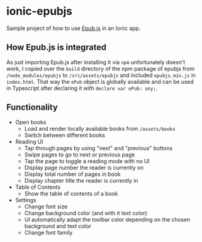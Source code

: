 # ionic-epubjs

Sample project of how to use [Epub.js](https://github.com/futurepress/epub.js) in an Ionic app. 

## How Epub.js is integrated

As just importing Epub.js after installing it via `npm` unfortunately doesn't work, I copied over the `build` directory of the npm package of epubjs from `/node_modules/epubjs` to `/src/assets/epubjs` and included `epubjs.min.js` in `index.html`. That way the `ePub` object is globally available and can be used in Typescript after declaring it with `declare var ePub: any;`.

## Functionality

* Open books
  * Load and render locally available books from `/assets/books`
  * Switch between different books
* Reading UI
  * Tap through pages by using "next" and "previous" buttons
  * Swipe pages to go to next or previous page
  * Tap the page to toggle a reading mode with no UI
  * Display page number the reader is currently on
  * Display total number of pages in book
  * Display chapter title the reader is currently in
* Table of Contents
  * Show the table of contents of a book
* Settings
  * Change font size
  * Change background color (and with it text color)
  * UI automatically adapt the toolbar color depending on the chosen background and text color
  * Change font family

